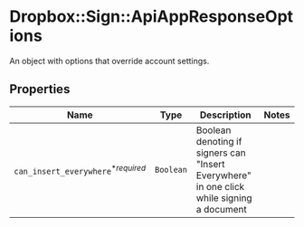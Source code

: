 # Dropbox::Sign::ApiAppResponseOptions

An object with options that override account settings.

## Properties

| Name | Type | Description | Notes |
| ---- | ---- | ----------- | ----- |
| `can_insert_everywhere`<sup>*_required_</sup> | ```Boolean``` |  Boolean denoting if signers can &quot;Insert Everywhere&quot; in one click while signing a document  |  |

